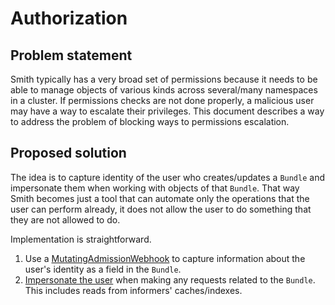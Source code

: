 # Authorization

## Problem statement

Smith typically has a very broad set of permissions because it needs to be able to manage objects of various kinds
across several/many namespaces in a cluster. If permissions checks are not done properly, a malicious user may have
a way to escalate their privileges.
This document describes a way to address the problem of blocking ways to permissions escalation.

## Proposed solution

The idea is to capture identity of the user who creates/updates a `Bundle` and impersonate them when working with
objects of that `Bundle`. That way Smith becomes just a tool that can automate only the operations that the user
can perform already, it does not allow the user to do something that they are not allowed to do.

Implementation is straightforward.

1. Use a [MutatingAdmissionWebhook](https://kubernetes.io/docs/admin/admission-controllers/#mutatingadmissionwebhook-beta-in-19)
to capture information about the user's identity as a field in the `Bundle`.
2. [Impersonate the user](https://kubernetes.io/docs/admin/authentication/#user-impersonation) when making any requests
related to the `Bundle`. This includes reads from informers' caches/indexes.
